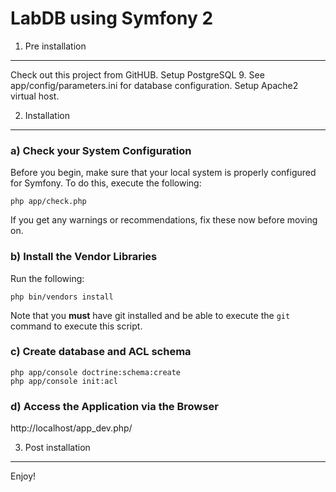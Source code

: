 LabDB using Symfony 2
=====================

1) Pre installation
-------------------

Check out this project from GitHUB.
Setup PostgreSQL 9. See app/config/parameters.ini for database configuration.
Setup Apache2 virtual host.

2) Installation
---------------

### a) Check your System Configuration

Before you begin, make sure that your local system is properly configured
for Symfony. To do this, execute the following:

    php app/check.php

If you get any warnings or recommendations, fix these now before moving on.

### b) Install the Vendor Libraries

Run the following:

    php bin/vendors install

Note that you **must** have git installed and be able to execute the `git`
command to execute this script.

### c) Create database and ACL schema

    php app/console doctrine:schema:create
    php app/console init:acl

### d) Access the Application via the Browser

http://localhost/app_dev.php/

3) Post installation
---------------

Enjoy!
